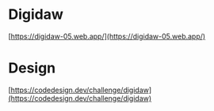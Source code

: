 # Digidaw

[https://digidaw-05.web.app/](https://digidaw-05.web.app/)

# Design

[https://codedesign.dev/challenge/digidaw](https://codedesign.dev/challenge/digidaw)

